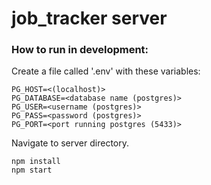 # job_tracker server

### How to run in development:

Create a file called '.env' with these variables:

```
PG_HOST=<(localhost)>
PG_DATABASE=<database name (postgres)>
PG_USER=<username (postgres)>
PG_PASS=<password (postgres)>
PG_PORT=<port running postgres (5433)>

```

Navigate to server directory.

```
npm install
npm start
```
